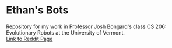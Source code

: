# Ethan's Bots
Repository for my work in Professor Josh Bongard's class CS 206: Evolutionary Robots at the University of Vermont.  
[Link to Reddit Page](https://www.reddit.com/r/ludobots/)
